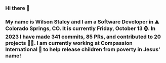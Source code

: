 ### Hi there 👋

### My name is Wilson Staley and I am a Software Developer in ⛰ Colorado Springs, CO.  It is currently Friday, October 13 ⌚. In 2023 I have made 341 commits, 85 PRs, and contributed to 20 projects 👨‍💻. I am currently working at Compassion International 🏢 to help release children from poverty in Jesus' name!